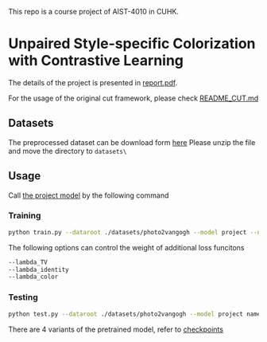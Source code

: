 This repo is a course project of AIST-4010 in CUHK.

# Unpaired Style-specific Colorization with Contrastive Learning

The details of the project is presented in [report.pdf](report.pdf).

For the usage of the original cut framework, please check [README_CUT.md](README_CUT.md)

## Datasets

The preprocessed dataset can be download form [here](https://mycuhk-my.sharepoint.com/:u:/g/personal/1155143469_link_cuhk_edu_hk/ET2hr57Sf1hLvmwGLUaVNT4BetwgJrWcu8sQ9D9NTkSvNw?e=Yk2fKS)
Please unzip the file and move the directory to `datasets\`

## Usage

Call [the project model](models/project_model.py) by the following command

### Training
```bash
python train.py --dataroot ./datasets/photo2vangogh --model project --name project_demo
```
The following options can control the weight of additional loss funcitons
```bash
--lambda_TV
--lambda_identity
--lambda_color
```
### Testing
```bash
python test.py --dataroot ./datasets/photo2vangogh --model project name --p2v_color_var
```
There are 4 variants of the pretrained model, refer to [checkpoints](checkpoints/)
